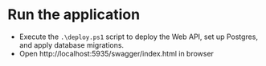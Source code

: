 # Run the application
- Execute the `.\deploy.ps1` script to deploy the Web API, set up Postgres, and apply database migrations.
- Open http://localhost:5935/swagger/index.html in browser
